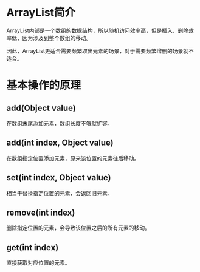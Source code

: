 
# ArrayList简介
ArrayList内部是一个数组的数据结构，所以随机访问效率高，但是插入、删除效率低，因为涉及到整个数组的移动。  

因此，ArrayList更适合需要频繁取出元素的场景，对于需要频繁增删的场景就不适合。

# 基本操作的原理

## add(Object value)
在数组末尾添加元素，数组长度不够就扩容。  

## add(int index, Object value)
在数组指定位置添加元素，原来该位置的元素往后移动。  

## set(int index, Object value)
相当于替换指定位置的元素，会返回旧元素。 

## remove(int index)
删除指定位置的元素，会导致该位置之后的所有元素的移动。

## get(int index)
直接获取对应位置的元素。  

